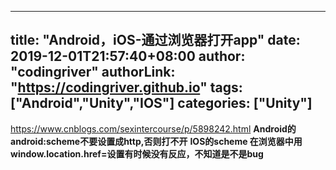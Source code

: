 ﻿
---
title: "Android，iOS-通过浏览器打开app"
date: 2019-12-01T21:57:40+08:00
author: "codingriver"
authorLink: "https://codingriver.github.io"
 tags: ["Android","Unity","IOS"]
categories: ["Unity"]
---

<!--more-->


https://www.cnblogs.com/sexintercourse/p/5898242.html
**Android的android:scheme不要设置成http,否则打不开**
**IOS的scheme 在浏览器中用window.location.href=设置有时候没有反应，不知道是不是bug**

